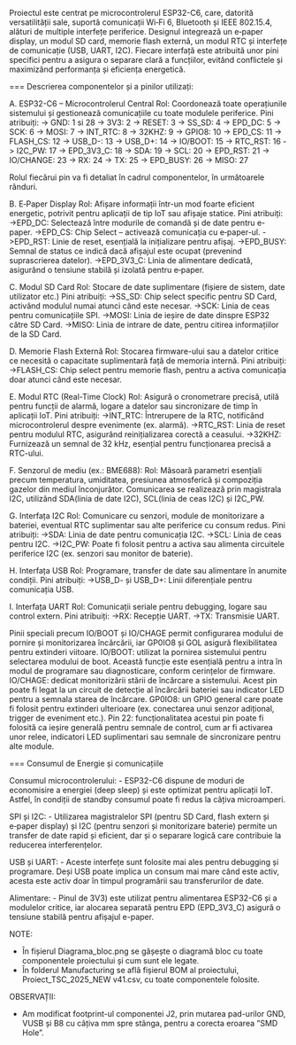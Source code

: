   Proiectul este centrat pe microcontrolerul ESP32-C6, care, datorită versatilității sale, suportă comunicații Wi‑Fi 6, 
Bluetooth și IEEE 802.15.4, alături de multiple interfețe periferice. Designul integrează un e‑paper display, un modul SD 
card, memorie flash externă, un modul RTC și interfețe de comunicație (USB, UART, I2C). Fiecare interfață este atribuită 
unor pini specifici pentru a asigura o separare clară a funcțiilor, evitând conflictele și maximizând performanța și
eficiența energetică.


=== Descrierea componentelor și a pinilor utilizați:

A. ESP32-C6 – Microcontrolerul Central
Rol: Coordonează toate operațiunile sistemului și gestionează comunicațiile cu toate modulele periferice.
Pini atribuiți:
	-> GND: 1 si 28
	-> 3V3: 2
	-> RESET: 3
	-> SS_SD: 4
	-> EPD_DC: 5
	-> SCK: 6
	-> MOSI: 7
	-> INT_RTC: 8
	-> 32KHZ: 9
	-> GPIO8: 10
	-> EPD_CS: 11
	-> FLASH_CS: 12
	-> USB_D-: 13
	-> USB_D+: 14
	-> IO/BOOT: 15
	-> RTC_RST: 16
	-> I2C_PW: 17
	-> EPD_3V3_C: 18
	-> SDA: 19
	-> SCL: 20
	-> EPD_RST: 21
	-> IO/CHANGE: 23
	-> RX: 24
	-> TX: 25
	-> EPD_BUSY: 26
	-> MISO: 27

Rolul fiecărui pin va fi detaliat în cadrul componentelor, în următoarele rânduri.

B. E‑Paper Display
Rol: Afișare informații într-un mod foarte eficient energetic, potrivit pentru aplicații de tip IoT sau afișaje statice.
Pini atribuiți:
	->EPD_DC: Selectează între modurile de comandă și de date pentru e-paper.
	->EPD_CS: Chip Select – activează comunicația cu e‑paper-ul.
	->EPD_RST: Linie de reset, esențială la inițializare pentru afișaj.
	->EPD_BUSY: Semnal de status ce indică dacă afișajul este ocupat (prevenind suprascrierea datelor).
	->EPD_3V3_C: Linia de alimentare dedicată, asigurând o tensiune stabilă și izolată pentru e‑paper.

C. Modul SD Card
Rol: Stocare de date suplimentare (fișiere de sistem, date utilizator etc.)
Pini atribuiți:
	->SS_SD: Chip select specific pentru SD Card, activând modulul numai atunci când este necesar.
	->SCK: Linia de ceas pentru comunicațiile SPI.
	->MOSI: Linia de ieșire de date dinspre ESP32 către SD Card.
	->MISO: Linia de intrare de date, pentru citirea informațiilor de la SD Card.

D. Memorie Flash Externă
Rol: Stocarea firmware-ului sau a datelor critice ce necesită o capacitate suplimentară față de memoria internă.
Pini atribuiți:
	->FLASH_CS: Chip select pentru memorie flash, pentru a activa comunicația doar atunci când este necesar.

E. Modul RTC (Real-Time Clock)
Rol: Asigură o cronometrare precisă, utilă pentru funcții de alarmă, logare a datelor sau sincronizare de timp în 
aplicații IoT.
Pini atribuiți:
	->INT_RTC: Întrerupere de la RTC, notificând microcontrolerul despre evenimente (ex. alarmă).
	->RTC_RST: Linia de reset pentru modulul RTC, asigurând reinițializarea corectă a ceasului.
	->32KHZ: Furnizează un semnal de 32 kHz, esențial pentru funcționarea precisă a RTC-ului.

F. Senzorul de mediu (ex.: BME688):
Rol: Măsoară parametri esențiali precum temperatura, umiditatea, presiunea atmosferică și compoziția gazelor din mediul 
înconjurător.
Comunicarea se realizează prin magistrala I2C, utilizând SDA(linia de date I2C), SCL(linia de ceas I2C) și I2C_PW.

G. Interfața I2C
Rol: Comunicare cu senzori, module de monitorizare a bateriei, eventual RTC suplimentar sau alte periferice cu consum 
redus.
Pini atribuiți:
	->SDA: Linia de date pentru comunicația I2C.
	->SCL: Linia de ceas pentru I2C.
	->I2C_PW: Poate fi folosit pentru a activa sau alimenta circuitele periferice I2C (ex. senzori sau monitor de baterie).

H. Interfața USB
Rol: Programare, transfer de date sau alimentare în anumite condiții.
Pini atribuiți:
	->USB_D- și USB_D+: Linii diferențiale pentru comunicația USB.

I. Interfața UART
Rol: Comunicații seriale pentru debugging, logare sau control extern.
Pini atribuiți:
	->RX: Recepție UART.
	->TX: Transmisie UART.

Pinii speciali precum IO/BOOT și IO/CHAGE permit configurarea modului de pornire și monitorizarea încărcării, iar GP0IO8 
și GOL asigură flexibilitatea pentru extinderi viitoare.
	IO/BOOT: utilizat la pornirea sistemului pentru selectarea modului de boot. Această funcție este esențială pentru a 
intra în modul de programare sau diagnosticare, conform cerințelor de firmware.
	IO/CHAGE: dedicat monitorizării stării de încărcare a sistemului. Acest pin poate fi legat la un circuit de detecție al 
încărcării bateriei sau indicator LED pentru a semnala starea de încărcare.
	GP0IO8: un GPIO general care poate fi folosit pentru extinderi ulterioare (ex. conectarea unui senzor adițional, trigger 
de eveniment etc.).
	Pin 22: funcționalitatea acestui pin poate fi folosită ca ieșire generală pentru semnale de control, cum ar fi activarea 
unor relee, indicatori LED suplimentari sau semnale de sincronizare pentru alte module.


=== Consumul de Energie și comunicațiile

Consumul microcontrolerului:
	- ESP32-C6 dispune de moduri de economisire a energiei (deep sleep) și este optimizat pentru aplicații IoT. Astfel, în 
condiții de standby consumul poate fi redus la câțiva microamperi.

SPI și I2C:
	- Utilizarea magistralelor SPI (pentru SD Card, flash extern și e‑paper display) și I2C (pentru senzori și monitorizare 
baterie) permite un transfer de date rapid și eficient, dar și o separare logică care contribuie la reducerea 
interferențelor.

USB și UART:
	- Aceste interfețe sunt folosite mai ales pentru debugging și programare. Deși USB poate implica un consum mai mare când 
este activ, acesta este activ doar în timpul programării sau transferurilor de date.

Alimentare:
	- Pinul de 3V3) este utilizat pentru alimentarea ESP32-C6 și a modulelor critice, iar alocarea separată pentru EPD 
(EPD_3V3_C) asigură o tensiune stabilă pentru afișajul e-paper.

NOTE:
- În fișierul Diagrama_bloc.png se gășește o diagramă bloc cu toate componentele proiectului și cum sunt ele legate.
- În folderul Manufacturing se aflâ fișierul BOM al proiectului, Proiect_TSC_2025_NEW v41.csv, cu toate componentele 
folosite.

OBSERVAȚII:
- Am modificat footprint-ul componentei J2, prin mutarea pad-urilor GND, VUSB și B8 cu câțiva mm spre stânga, pentru a corecta eroarea ”SMD Hole”.
